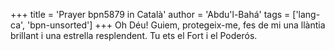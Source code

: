 +++
title = 'Prayer bpn5879 in Català'
author = 'Abdu'l-Bahá'
tags = ['lang-ca', 'bpn-unsorted']
+++
Oh Déu! Guiem, protegeix-me, fes de mi una llàntia brillant i una estrella resplendent. Tu ets el Fort i el Poderós.

